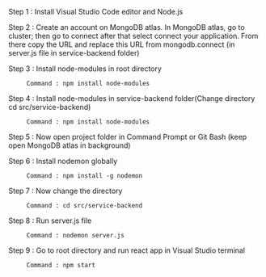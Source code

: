 Step 1 : Install Visual Studio Code editor and Node.js

Step 2 : Create an account on MongoDB atlas. In MongoDB atlas, go to cluster; then go to connect after that select connect your application. From there copy the URL and replace this URL from mongodb.connect (in server.js file in service-backend folder)

Step 3 : Install node-modules in root directory

         Command : npm install node-modules
         
Step 4 : Install node-modules in service-backend folder(Change directory cd src/service-backend)

         Command : npm install node-modules

Step 5 : Now open project folder in Command Prompt or Git Bash (keep open MongoDB atlas in background)
         
Step 6 : Install nodemon globally

         Command : npm install -g nodemon
         
Step 7 : Now change the directory
              
         Command : cd src/service-backend
         
Step 8 : Run server.js file
         
         Command : nodemon server.js

Step 9 : Go to root directory and run react app in Visual Studio terminal
         
         Command : npm start

